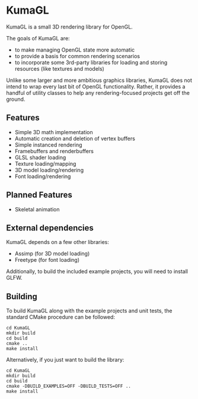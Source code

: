 # KumaGL
KumaGL is a small 3D rendering library for OpenGL.

The goals of KumaGL are:
* to make managing OpenGL state more automatic
* to provide a basis for common rendering scenarios
* to incorporate some 3rd-party libraries for loading and storing resources (like textures and models)

Unlike some larger and more ambitious graphics libraries, KumaGL does not intend to wrap every last bit of OpenGL functionality. Rather, it provides a handful of utility classes to help any rendering-focused projects get off the ground.

## Features
* Simple 3D math implementation
* Automatic creation and deletion of vertex buffers
* Simple instanced rendering
* Framebuffers and renderbuffers
* GLSL shader loading
* Texture loading/mapping
* 3D model loading/rendering
* Font loading/rendering

## Planned Features
* Skeletal animation

## External dependencies
KumaGL depends on a few other libraries:
* Assimp (for 3D model loading)
* Freetype (for font loading)

Additionally, to build the included example projects, you will need to install GLFW.

## Building
To build KumaGL along with the example projects and unit tests, the standard CMake procedure can be followed:
```
cd KumaGL
mkdir build
cd build
cmake ..
make install
```

Alternatively, if you just want to build the library:
```
cd KumaGL
mkdir build
cd build
cmake -DBUILD_EXAMPLES=OFF -DBUILD_TESTS=OFF ..
make install
```
